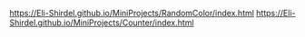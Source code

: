 https://Eli-Shirdel.github.io/MiniProjects/RandomColor/index.html
https://Eli-Shirdel.github.io/MiniProjects/Counter/index.html

